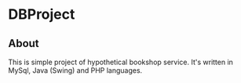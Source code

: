 # DBProject

## About

This is simple project of hypothetical bookshop service.
It's written in MySql, Java (Swing) and PHP languages. 
